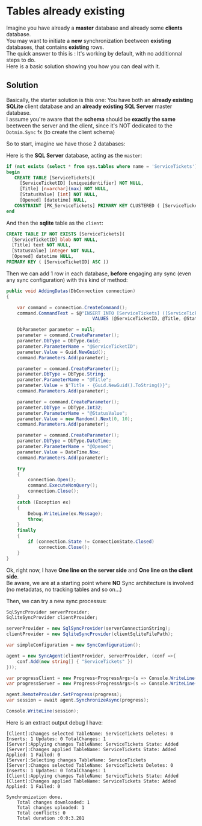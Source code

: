 # Tables already existing

Imagine you have already a **master** database and already some **clients** database.  
You may want to initiate a **new** synchronization beetween **existing** databases, that contains **existing** rows.   
The quick answer to this is : It's working by default, with no additionnal steps to do.  
Here is a basic solution showing you how you can deal with it.

## Solution

Basically, the starter solution is this one:
You have both an **already existing SQLite** client database and an **already existing SQL Server** master database.  
I assume you're aware that the **schema** should be **exactly the same** beetween the server and the client, since it's NOT dedicated to the `Dotmim.Sync` fx (to create the client schema)   

So to start, imagine we have those 2 databases:

Here is the **SQL Server** database, acting as the `master`:
```sql
if (not exists (select * from sys.tables where name = 'ServiceTickets'))
begin
   CREATE TABLE [ServiceTickets](
     [ServiceTicketID] [uniqueidentifier] NOT NULL,
     [Title] [nvarchar](max) NOT NULL,
     [StatusValue] [int] NOT NULL,
     [Opened] [datetime] NULL,
   CONSTRAINT [PK_ServiceTickets] PRIMARY KEY CLUSTERED ( [ServiceTicketID] ASC ));
end
```
And then the **sqlite** table as the `client`:
```sql
CREATE TABLE IF NOT EXISTS [ServiceTickets](
  [ServiceTicketID] blob NOT NULL,
  [Title] text NOT NULL,
  [StatusValue] integer NOT NULL,
  [Opened] datetime NULL,
PRIMARY KEY ( [ServiceTicketID] ASC ))
```
Then we can add 1 row in each database, **before** engaging any sync (even any sync configuration) with this kind of method:

``` csharp
public void AddingDatas(DbConnection connection)
{

    var command = connection.CreateCommand();
    command.CommandText = $@"INSERT INTO [ServiceTickets] ([ServiceTicketID], [Title], [StatusValue], [Opened]) 
                                VALUES (@ServiceTicketID, @Title, @StatusValue, @Opened)";

    DbParameter parameter = null;
    parameter = command.CreateParameter();
    parameter.DbType = DbType.Guid;
    parameter.ParameterName = "@ServiceTicketID";
    parameter.Value = Guid.NewGuid();
    command.Parameters.Add(parameter);

    parameter = command.CreateParameter();
    parameter.DbType = DbType.String;
    parameter.ParameterName = "@Title";
    parameter.Value = $"Title - {Guid.NewGuid().ToString()}";
    command.Parameters.Add(parameter);

    parameter = command.CreateParameter();
    parameter.DbType = DbType.Int32;
    parameter.ParameterName = "@StatusValue";
    parameter.Value = new Random().Next(0, 10);
    command.Parameters.Add(parameter);

    parameter = command.CreateParameter();
    parameter.DbType = DbType.DateTime;
    parameter.ParameterName = "@Opened";
    parameter.Value = DateTime.Now;
    command.Parameters.Add(parameter);

    try
    {
        connection.Open();
        command.ExecuteNonQuery();
        connection.Close();
    }
    catch (Exception ex)
    {
        Debug.WriteLine(ex.Message);
        throw;
    }
    finally
    {
        if (connection.State != ConnectionState.Closed)
            connection.Close();
    }
}
```

Ok, right now, I have **One line on the server side** and **One line on the client side**.  
Be aware, we are at a starting point where **NO** Sync architecture is involved (no metadatas, no tracking tables and so on...)

Then, we can try a new sync processus:

```csharp
SqlSyncProvider serverProvider;
SqliteSyncProvider clientProvider;

serverProvider = new SqlSyncProvider(serverConnectionString);
clientProvider = new SqliteSyncProvider(clientSqliteFilePath);

var simpleConfiguration = new SyncConfiguration();

agent = new SyncAgent(clientProvider, serverProvider, (conf =>{
    conf.Add(new string[] { "ServiceTickets" })
}));

var progressClient = new Progress<ProgressArgs>(s => Console.WriteLine($"[Client]: {s.Context.SyncStage}:\t{s.Message}"));
var progressServer = new Progress<ProgressArgs>(s => Console.WriteLine($"[Server]: {s.Context.SyncStage}:\t{s.Message}"));

agent.RemoteProvider.SetProgress(progress);
var session = await agent.SynchronizeAsync(progress);

Console.WriteLine(session);
```

Here is an extract output debug I have:
```
[Client]:Changes selected TableName: ServiceTickets Deletes: 0 Inserts: 1 Updates: 0 TotalChanges: 1
[Server]:Applying changes TableName: ServiceTickets State: Added
[Server]:Changes applied TableName: ServiceTickets State: Added Applied: 1 Failed: 0
[Server]:Selecting changes TableName: ServiceTickets
[Server]:Changes selected TableName: ServiceTickets Deletes: 0 Inserts: 1 Updates: 0 TotalChanges: 1
[Client]:Applying changes TableName: ServiceTickets State: Added
[Client]:Changes applied TableName: ServiceTickets State: Added Applied: 1 Failed: 0

Synchronization done.
    Total changes downloaded: 1 
    Total changes uploaded: 1
    Total conflicts: 0
    Total duration :0:0:3.281 
```
